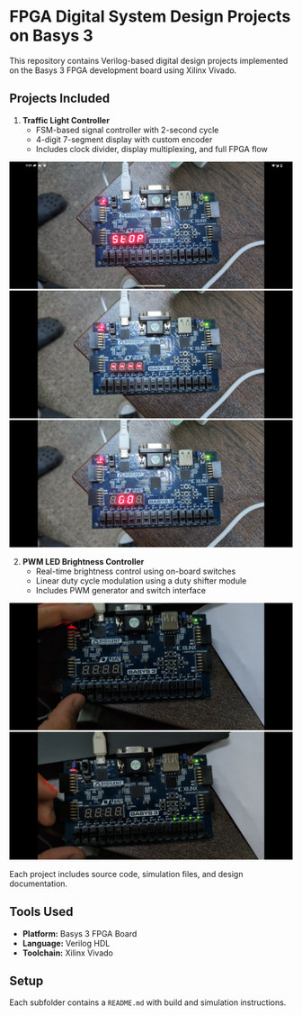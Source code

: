 # FPGA Digital System Design Projects on Basys 3

This repository contains Verilog-based digital design projects implemented on the Basys 3 FPGA development board using Xilinx Vivado.

## Projects Included

1. **Traffic Light Controller**
   - FSM-based signal controller with 2-second cycle
   - 4-digit 7-segment display with custom encoder
   - Includes clock divider, display multiplexing, and full FPGA flow
   
![STOP](images/7Seg_STOP.png)
![----](images/7Seg_Blink.png)
![Go](images/7Seg_GO.png)


2. **PWM LED Brightness Controller**
   - Real-time brightness control using on-board switches
   - Linear duty cycle modulation using a duty shifter module
   - Includes PWM generator and switch interface
  
![LOW](images/PWM_Low_input3.png)
![HIGH](images/PWM_HIGH_input14.png)

Each project includes source code, simulation files, and design documentation.

## Tools Used
- **Platform:** Basys 3 FPGA Board
- **Language:** Verilog HDL
- **Toolchain:** Xilinx Vivado

## Setup
Each subfolder contains a `README.md` with build and simulation instructions.


